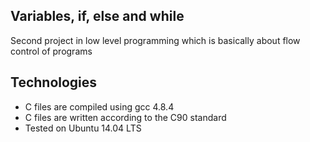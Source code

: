 ## Variables, if, else and while
Second project in low level programming which is basically about flow control of programs

## Technologies
* C files are compiled using gcc 4.8.4
* C files are written according to the C90 standard
* Tested on Ubuntu 14.04 LTS
